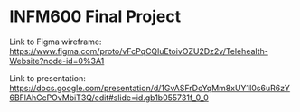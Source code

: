 # INFM600 Final Project
Link to Figma wireframe: https://www.figma.com/proto/vFcPqCQluEtoivOZU2Dz2v/Telehealth-Website?node-id=0%3A1

Link to presentation: https://docs.google.com/presentation/d/1GvASFrDoYqMm8xUY1I0s6uR6zY6BFlAhCcPOvMbiT3Q/edit#slide=id.gb1b055731f_0_0

